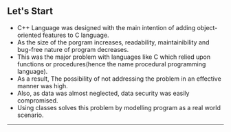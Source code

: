 ## Let's Start
- C++ Language was designed with the main intention of adding object-oriented features to C language.
- As the size of the porgram increases, readability, maintainibility and bug-free nature of program decreases.
- This was the major problem with languages like C which relied upon functions or procedures(hence the name procedural programming language).
- As a result, The possibility of not addressing the problem in an effective manner was high.
- Also, as data was almost neglected, data security was easily compromised.
- Using classes solves this problem by modelling program as a real world scenario.
 
 ------------------------------